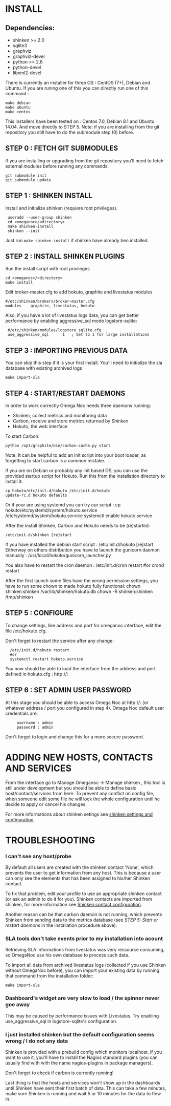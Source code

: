INSTALL
=======

Dependencies:
------------
* shinken >= 2.0
* sqlite3
* graphviz
* graphviz-devel
* python >= 2.6
* python-devel
* libxml2-devel

There is currently an installer for three OS : CentOS (7+), Debian and Ubuntu.
If you are runing one of this you can directly run one of this command :

    make debian
    make ubuntu
    make centos

This installers have been tested on : Centos 7.0, Debian 8.1 and Ubuntu 14.04.
And move directly to STEP 5.
Note: if you are installing from the git repository you still have to do the submodule step (0) before.

STEP 0 : FETCH GIT SUBMODULES
-----------------------------

If you are installing or upgrading from the git repository you'll need to fetch
external modules before running any commands.

    git submodule init
    git submodule update

STEP 1 : SHINKEN INSTALL
------------------------

Install and initialize shinken (requiere root privileges).

     useradd --user-group shinken
     cd <omeganoc>/<directory>
     make shinken-install
     shinken --init
Just run `make shinken-install` if shinken have already ben installed.

STEP 2 : INSTALL SHINKEN PLUGINS
--------------------------------

Run the install script with root privileges

    cd <omeganoc>/<directory>
    make install

Edit broker-master.cfg to add hokuto, graphite and livestatus modules

    #/etc/shinken/brokers/broker-master.cfg
    modules    graphite, livestatus, hokuto

Also, if you have a lot of livestatus logs data, you can get better performance by enabling aggressive_sql mode
logstore-sqlite:

     #/etc/shinken/modules/logstore_sqlite.cfg
     use_aggressive_sql      1   ; Set to 1 for large installations

STEP 3 : IMPORTING PREVIOUS DATA
--------------------------------

You can skip this step if it is your first install.
You'll need to initialize the sla database with existing archived logs

    make import-sla

STEP 4 : START/RESTART DAEMONS
---------------------------------

In order to work correctly Omega Noc needs three daemons running:
* Shinken, collect metrics and monitoring data
* Carbon, receive and store metrics returned by Shinken
* Hokuto, the web interface

To start Carbon:

    python /opt/graphite/bin/carbon-cache.py start

Note: It can be helpful to add an init script into your boot loader, as
forgetting to start carbon is a common mistake.

If you are on Debian or probably any init based OS, you can use the provided startup script for Hokuto.
Run this from the installation directory to install it:

    cp hokuto/etc/init.d/hokuto /etc/init.d/hokuto
    update-rc.d hokuto defaults

Or if your are using systemd you can try our script :
   cp hokuto/etc/systemd/system/hokuto.service /etc/systemd/system/hokuto.service
   systemctl enable hokuto.service

After the install Shinken, Carbon and Hokuto needs to be (re)started:

    /etc/init.d/shinken [re]start
If you have installed the debian start script :
    /etc/init.d/hokuto [re]start
Eitherway on others distribution you have to launch the gunicorn daemon manually :
    /usr/local/hokuto/gunicorn_launcher.py

You also have to restart the cron daemon :
    /etc/init.d/cron restart
    #or
    crond restart

After the first launch some files have the wrong permission settings, you have to run some chown to made hokuto fully functional:
     chown shinken:shinken /var/lib/shinken/hokuto.db
     chown -R shinken:shinken /tmp/shinken

STEP 5 : CONFIGURE
------------------

To change settings, like address and port for omeganoc interface, edit the file /etc/hokuto.cfg.

Don't forget to restart the service after any change:

      /etc/init.d/hokuto restart
      #or
      systemctl restart hokuto.service

You now should be able to load the interface from the address and port defined in hokuto.cfg : http://<host>:<port>

STEP 6 : SET ADMIN USER PASSWORD
--------------------------------

At this stage you should be able to access Omega Noc at http://<host>:<port>
(or whatever address / port you configured in step 4).
Omega Noc default user credentials are:

         username : admin
         password : admin

Don't forget to login and change this for a more secure password.

ADDING NEW HOSTS, CONTACTS AND SERVICES
=======================================

From the interface go to Manage Omeganoc -> Manage shinken , this tool is still under development but you should be able to define basic host/contact/services from here.
To prevent any conflict on config file, when someone edit some file he will lock the whole configuration until he decide to apply or cancel his changes.

For more informations about shinken setings see [shinken settings and configuration](https://shinken.readthedocs.org/en/latest/05_thebasics/index.html).

TROUBLESHOOTING
===============

### I can't see any host/probe

By default all users are created with the shinken contact 'None', which
prevents the user to get information from any host. This is because a user can
only see the elements that has been assigned to his/her Shinken contact.

To fix that problem, edit your profile to use an appropriate shinken contact
(or ask an admin to do it for you). Shinken contacts are imported from shinken,
for more information see [Shinken contact configuration](https://shinken.readthedocs.org/en/latest/08_configobjects/contact.html).

Another reason can be that carbon daemon is not running, which prevents Shinken
from sending data to the metrics database (see *STEP 5: Start or restart daemons*
in the installation procedure above).

### SLA tools don't take events prior to my installation into acount

Retrieving SLA informations from livestatus was very ressource consuming, so
OmegaNoc use his own database to process such data.

To import all data from archived livestatus logs (collected if you use Shinken
without OmegaNoc before), you can import your existing data by running
that command from the installation folder:

    make import-sla

### Dashboard's widget are very slow to load / the spinner never goe away

This may be caused by performance issues with Livestatus. Try enabling
use_aggressive_sql in logstore-sqlite's configuration.

### I just installed shinken but the default configuration seems wrong / I do not any data

Shinken is provided with a prebuild config which monitors localhost. If you
want to use it, you'll have to install the Nagios standard plugins (you can
usually find with with the name nagios-plugins in package managers).

Don't forget to check if carbon is currently running!

Last thing is that the hosts and services won't show up in the dashboards until
Shinken have sent their first batch of data. This can take a few minutes, make sure
Shinken is running and wait 5 or 10 minutes for the data to flow in.
